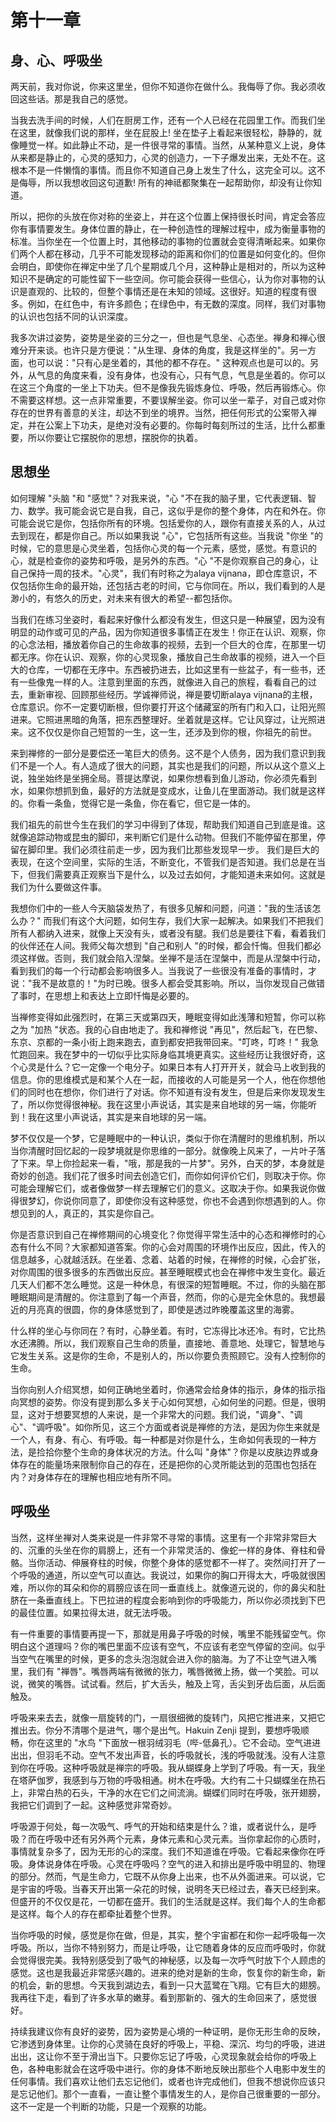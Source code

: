 # 第十一章
## 身、心、呼吸坐

两天前，我对你说，你来这里坐，但你不知道你在做什么。我侮辱了你。我必须收回这些话。那是我自己的感觉。

当我去洗手间的时候，人们在厨房工作，还有一个人已经在花园里工作。而我们坐在这里，就像我们说的那样，坐在屁股上! 坐在垫子上看起来很轻松，静静的，就像睡觉一样。如此静止不动，是一件很寻常的事情。当然，从某种意义上说，身体从来都是静止的，心灵的感知力，心灵的创造力，一下子爆发出来，无处不在。这根本不是一件懒惰的事情。而且你不知道自己身上发生了什么，这完全可以。这不是侮辱，所以我想收回这句道歉! 所有的神祗都聚集在一起帮助你，却没有让你知道。

所以，把你的头放在你对称的坐姿上，并在这个位置上保持很长时间，肯定会答应你有事情要发生。身体位置的静止，在一种创造性的理解过程中，成为衡量事物的标准。当你坐在一个位置上时，其他移动的事物的位置就会变得清晰起来。如果你们两个人都在移动，几乎不可能发现移动的距离和你们的位置是如何变化的。但你会明白，即使你在禅定中坐了几个星期或几个月，这种静止是相对的，所以为这种知识不是确定的可能性留下一些空间。你可能会获得一些信心，认为你对事物的认识是直观的、比较的，但整个事情还是在未知的领域。这很好。知道的程度有很多。例如，在红色中，有许多颜色；在绿色中，有无数的深度。同样，我们对事物的认识也包括不同的认识深度。

我多次讲过姿势，姿势是坐姿的三分之一，但也是气息坐、心态坐。禅身和禅心很难分开来谈。也许只是方便说："从生理、身体的角度，我是这样坐的"。另一方面，也可以说："只有心是坐着的，其他的都不存在。" 这种观点也是可以的。另外，从气息的角度来看，没有身体，也没有心，只有气息，气息是坐着的。你可以在这三个角度的一坐上下功夫。但不是像我先锻炼身位、呼吸，然后再锻炼心。你不需要这样想。这一点非常重要，不要误解坐姿。你可以坐一辈子，对自己或对你存在的世界有善意的关注，却达不到坐的境界。当然，把任何形式的公案带入禅定，并在公案上下功夫，是绝对没有必要的。你每时每刻所过的生活，比什么都重要，所以你要让它摆脱你的思想，摆脱你的执着。

## 思想坐
如何理解 "头脑 "和 "感觉"？对我来说，"心 "不在我的脑子里，它代表逻辑、智力、数学。我可能会说它是自我，自己，这似乎是你的整个身体，内在和外在。你可能会说它是你，包括你所有的环境。包括爱你的人，跟你有直接关系的人，从过去到现在，都是你自己。所以如果我说 "心"，它包括所有这些。当我说 "你坐 "的时候，它的意思是心灵坐着，包括你心灵的每一个元素，感觉，感觉。有意识的心，就是检查你的姿势和呼吸，是另外的东西。"心 "不是你观察自己的身心，让自己保持一周的技术。"心灵"，我们有时称之为alaya vijnana，即仓库意识，不仅包括你生命的最开始，还包括古老的时间，它与你同在。所以，我们看到的人是渺小的，有悠久的历史，对未来有很大的希望--都包括你。

当我们在练习坐姿时，看起来好像什么都没有发生，但这只是一种展望，因为没有明显的动作或可见的产品，因为你知道很多事情正在发生！你正在认识、观察，你的心念法相，播放着你自己的生命故事的视频，去到一个巨大的仓库，在那里一切都无序。你在认识、观察，你的心灵现象，播放自己生命故事的视频，进入一个巨大的仓库，一切都在无序中。东西被扔进去，比如这里有一些盆子，有一些书，还有一些像鬼一样的人。注意到里面的东西，就像进入自己的旅程，看看自己的过去，重新审视、回顾那些经历。学诚禅师说，禅是要切断alaya vijnana的主根，仓库意识。你不一定要切断根，但你要打开这个储藏室的所有门和入口，让阳光照进来。它照进黑暗的角落，把东西整理好。坐着就是这样。它让风穿过，让光照进来。这不仅仅是你自己短暂的一生，这一生，还涉及到你的根，你祖先的前世。

来到禅修的一部分是要偿还一笔巨大的债务。这不是个人债务，因为我们意识到我们不是一个人。有人造成了很大的问题，其实也是我们的问题，所以从这个意义上说，独坐始终是坐拥全局。菩提达摩说，如果你想看到鱼儿游动，你必须先看到水，如果你想抓到鱼，最好的方法就是变成水，让鱼儿在里面游动。我们就是这样的。你看一条鱼，觉得它是一条鱼，你在看它，但它是一体的。

我们祖先的前世今生在我们的学习中得到了体现，帮助我们知道自己到底是谁。这就像追踪动物或昆虫的脚印，来判断它们是什么动物。但我们不能停留在那里，停留在脚印里。我们必须往前走一步，因为我们比那些发现早一步。 我们是巨大的表现，在这个空间里，实际的生活，不断变化，不管我们是否知道。我们总是在当下，但我们需要真正观察当下是什么，以及过去如何，才能知道未来如何。这就是我们为什么要做这件事。

我想你们中的一些人今天脑袋发热了，有很多见解和问题，问道："我的生活该怎么办？" 而我们有这个大问题，如何生存，我们大家一起解决。如果我们不把我们所有人都纳入进来，就像上天没有头，或者没有腿。我们总是要往下看，看着我们的伙伴还在人间。我师父每次想到 "自己和别人 "的时候，都会忏悔。但我们都必须这样做。否则，我们就会陷入涅槃。坐禅不是活在涅槃中，而是从涅槃中行动，看到我们的每一个行动都会影响很多人。当我说了一些很没有准备的事情时，才说："我不是故意的！"为时已晚。很多人都会受其影响。所以，当你发现自己做错了事时，在思想上和表达上立即忏悔是必要的。

当禅修变得如此强烈时，在第三天或第四天，睡眠变得如此浅薄和短暂，你可以称之为 "加热 "状态。我的心自由地走了。我和禅修说 "再见"，然后起飞，在巴黎、东京、京都的一条小街上跑来跑去，直到都安把我带回来。"叮咚，叮咚！" 我急忙跑回来。我在梦中的一切似乎比实际身临其境更真实。这些经历让我很好奇，这个心灵是什么？它一定像一个电分子。如果日本有人打开开关，就会马上收到我的信息。你的思维模式是和某个人在一起，而接收的人可能是另一个人，他在你想他们的同时也在想你，你们进行了对话。你不知道有没有发生，但是后来你发现发生了，所以你觉得很神秘。我在这里小声说话，其实是来自地球的另一端，你能听到！我在这里小声说话，其实是来自地球的另一端。

梦不仅仅是一个梦，它是睡眠中的一种认识，类似于你在清醒时的思维机制，所以当你清醒时回忆起的一段梦境就是你思维的一部分。就像晚上风来了，一片叶子落了下来。早上你捡起来一看，"哦，那是我的一片梦"。另外，白天的梦，本身就是奇妙的创造。我们花了很多时间去创造它们，而你如何评价它们，则取决于你。你可能会理解它们，或者像做梦一样去理解它们的意义。这取决于你。如果我说你做得很梦幻，你说你同意了，即使你没有这种感觉，你也不会遇到你想遇到的人。你想见到的人，真正的，其实是你自己。

你是否意识到自己在禅修期间的心境变化？你觉得平常生活中的心态和禅修时的心态有什么不同？大家都知道答案。你的心会对周围的环境作出反应，因此，传入的信息越多，心就越活跃。在坐着、念着、站着的时候，在禅修的时候，心会扩张，对你周围的很多很多的东西做出反应。甚至睡眠模式也会在禅修中发生变化。最近几天人们都不怎么睡觉。这是一种休息，有很深的短暂睡眠。不过，你的头脑在那睡眠期间是清醒的。你注意到了每一个声音，然而，你的心是完全休息的。我想最近的月亮真的很圆，你的身体感觉到了，即使是透过昨晚覆盖这里的海雾。

什么样的坐心与你同在？有时，心静坐着。有时，它冻得比冰还冷。有时，它比热水还沸腾。所以，我们观察自己生命的质量，直接地、善意地、处理它，智慧地与它发生关系。这是你的生命，不是别人的，所以你要负责照顾它。没有人控制你的生命。

当你向别人介绍冥想，如何正确地坐着时，你通常会给身体的指示，身体的指示指向冥想的姿势。你没有提到那么多关于心如何冥想，心如何坐的问题。但是，很明显，这对于想要冥想的人来说，是一个非常大的问题。我们说，"调身"、"调心"、"调呼吸"。如你所见，这三个方面或者说是禅修的方法，是因为你生来就是一个人，有身、有心、有呼吸。每一种都是对你是什么，生命如何表现的一种方法，是捡拾你整个生命的身体状况的方法。什么叫 "身体"？你是以皮肤边界或身体存在的能量场来限制你自己的存在，还是把你的心灵所能达到的范围也包括在内？对身体存在的理解也相应地有所不同。

## 呼吸坐

当然，这样坐禅对人类来说是一件非常不寻常的事情。这里有一个非常非常巨大的、沉重的头坐在你的肩膀上，还有一个非常灵活的、像蛇一样的身体、脊柱和骨骼。当你活动、伸展脊柱的时候，你整个身体的感觉都不一样了。突然间打开了一个呼吸的通道，所以空气可以直达。我说过，如果你的胸口开得太大，呼吸就很困难，所以你的耳朵和你的肩膀应该在同一垂直线上。就像道元说的，你的鼻尖和肚脐在一条垂直线上。下巴拉进的程度会影响到你的呼吸能力，所以你必须找到下巴的最佳位置。如果拉得太进，就无法呼吸。

有一件重要的事情要再提一下，那就是用鼻子呼吸的时候，嘴里不能残留空气。你明白这个道理吗？你的嘴巴里面不应该有空气，不应该有老空气停留的空间。似乎当空气在嘴里的时候，更多的念头泡泡就会进入你的脑海。为了不让空气进入嘴里，我们有 "禅唇"。嘴唇两端有微微的张力，嘴唇微微上扬，做一个笑脸。可以说，微笑的嘴唇。试试看。然后，扩大舌头，触及上穹，舌尖到牙齿后面，从后面触及。

呼吸来来去去，就像一扇旋转的门，一扇很细微的旋转门，风把它推进来，又把它推出去。你分不清哪个是进气，哪个是出气。Hakuin Zenji 提到，要想呼吸顺畅，你在这里的 "水鸟 "下面放一根羽绒羽毛（哔-低鼻孔）。它不会动。空气进进出出，但羽毛不动。空气不发出声音，长的呼吸就长，浅的呼吸就浅。没有人注意到你在呼吸。这种呼吸就是禅宗的呼吸。我从蝴蝶身上学到了呼吸。有一天，我坐在塔萨伽罗，我感到与万物的呼吸相通。树木在呼吸。大约有二十只蝴蝶坐在热石上，非常白热的石头，干净的水在它们之间流淌。蝴蝶们同时在呼吸，张开翅膀，我把它们调到了一起。这种感觉非常奇妙。

呼吸源于何处，每一次吸气、呼气的开始和结束是什么？谁，或者说什么，是呼吸？而在呼吸中还有另外两个元素，身体元素和心灵元素。当你拿起你的心质时，事情就复杂多了，因为无形的心的深度。我们不知道谁在呼吸。它看起来像你在呼吸。身体说身体在呼吸。心灵在呼吸吗？空气的进入和排出是呼吸中明显的、物理的部分。然而，气是生命力，它既不从你身上出来，也不从外面进来。可以说，它是宇宙的呼吸。当春天开出第一朵花的时候，说明冬天已经过去，春天已经到来。但盛开的不仅仅是花，一切都在盛开。我们的生活就是这样。我们每个人的生命都是这样。每个人的存在都牵扯着整个世界。

当你呼吸的时候，感觉是你在做，但是，其实，整个宇宙都在和你一起呼吸每一次呼吸。所以，当你不特别努力，而是让呼吸，让它随着身体的反应而呼吸时，你就会觉得很完美。我特别感受到了吸气的神秘感，以及每一次呼气时放下个人顾虑的感觉。这也是我最近非常感兴趣的。进来的绝对是新的生命，恢复你的新生命，新的机会，新的思想。今天我到湖边去，看到一只大蓝鹭在飞翔。它有巨大的翅膀。我再往下走，看到了许多水草的嫩芽。看到那新的、强大的生命回来了，感觉很好。

持续我建议你有良好的姿势，因为姿势是心境的一种证明，是你无形生命的反映，它渗透到身体里。让你的心灵骑在良好的呼吸上，平稳、深沉、均匀的呼吸，进进出出，这让你不至于滑出当下。只要你忘记了呼吸，心灵现象就会给你的呼吸上色，各种电影就会在这呼吸中进行。你的身体不断地反映出那些个人电影中发生的任何事情。我们喜欢让他们去忘记他们，或者也许完成他们，但我不想说你应该只是忘记他们。那个一直看，一直让整个事情发生的人，是你自己很重要的一部分。这不一定是一个判断的功能，只是一个观察的功能。